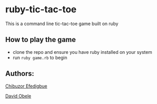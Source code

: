 # ruby-tic-tac-toe

This is a command line tic-tac-toe game built on ruby 

## How to play the game
 * clone the repo and ensure you have ruby installed on your system
 * run `ruby game.rb` to begin

## Authors: 

[Chibuzor Efedigbue](https://www.github.com/uzorjchibuzor)

[David Obele](https://www.github.com/mrobele)